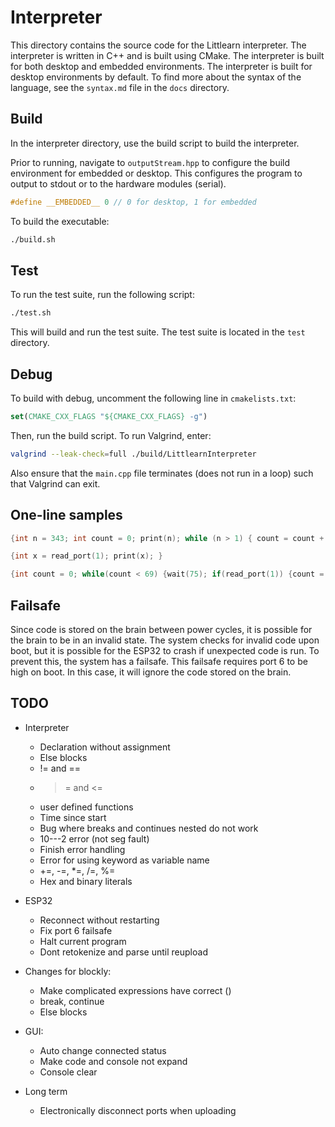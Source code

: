 # Interpreter

This directory contains the source code for the Littlearn interpreter. The interpreter is written in C++ and is built using CMake. The interpreter is built for both desktop and embedded environments. The interpreter is built for desktop environments by default. To find more about the syntax of the language, see the `syntax.md` file in the `docs` directory.

## Build


In the interpreter directory, use the build script to build the interpreter.

Prior to running, navigate to `outputStream.hpp` to configure the build environment for embedded or desktop. This configures the program to output to stdout or to the hardware modules (serial).

```cpp
#define __EMBEDDED__ 0 // 0 for desktop, 1 for embedded
```

To build the executable:

```bash
./build.sh
```

## Test

To run the test suite, run the following script:

```bash
./test.sh
```

This will build and run the test suite. The test suite is located in the `test` directory.

## Debug

To build with debug, uncomment the following line in `cmakelists.txt`:

```cmake
set(CMAKE_CXX_FLAGS "${CMAKE_CXX_FLAGS} -g")
```

Then, run the build script. To run Valgrind, enter:

```bash
valgrind --leak-check=full ./build/LittlearnInterpreter
```

Also ensure that the `main.cpp` file terminates (does not run in a loop) such that Valgrind can exit.

## One-line samples

```c
{int n = 343; int count = 0; print(n); while (n > 1) { count = count + 1; if (n % 2) { n = 3 * n + 1; } else { n = n / 2; } print(n); wait(5); } print(count);}
```

```c
{int x = read_port(1); print(x); }
```

```c
{int count = 0; while(count < 69) {wait(75); if(read_port(1)) {count = count + 1; print_seven_segment(count); write_port(2,1); int tmp = count % 2; if(tmp){write_port(2,1);} if(1-tmp){write_port(2,0);}}}}
```

## Failsafe

Since code is stored on the brain between power cycles, it is possible for the brain to be in an invalid state. The system checks for invalid code upon boot, but it is possible for the ESP32 to crash if unexpected code is run. To prevent this, the system has a failsafe. This failsafe requires port 6 to be high on boot. In this case, it will ignore the code stored on the brain.



## TODO

* Interpreter
  * Declaration without assignment
  * Else blocks
  * != and ==
  * >= and <=
  * user defined functions
  * Time since start
  * Bug where breaks and continues nested do not work
  * 10---2 error (not seg fault)
  * Finish error handling
  * Error for using keyword as variable name
  * +=, -=, *=, /=, %=
  * Hex and binary literals

* ESP32
  * Reconnect without restarting
  * Fix port 6 failsafe
  * Halt current program
  * Dont retokenize and parse until reupload

* Changes for blockly:
  * Make complicated expressions have correct ()
  * break, continue
  * Else blocks

* GUI:
  * Auto change connected status
  * Make code and console not expand
  * Console clear

* Long term
  * Electronically disconnect ports when uploading